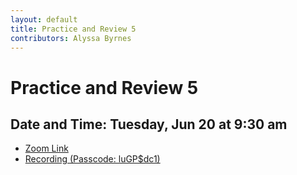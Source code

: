 ```yaml
---
layout: default
title: Practice and Review 5
contributors: Alyssa Byrnes
---
```


# Practice and Review 5

## Date and Time: Tuesday, Jun 20 at 9:30 am
* [Zoom Link](https://unc.zoom.us/j/97009190129)
* [Recording (Passcode: luGP$dc1)](https://unc.zoom.us/rec/share/g4ov31MaGyY5mFBBxj9FyCtDcgKxDQnHnnfVWviTax5jfTir1ukFMnK7qGjft7tD.KM0_fT4GvCYqS0eR?startTime=1687267917000)
